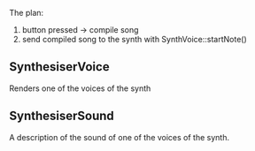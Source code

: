 
The plan:
1. button pressed -> compile song
2. send compiled song to the synth with SynthVoice::startNote()
## SynthesiserVoice
Renders one of the voices of the synth


## SynthesiserSound
A description of the sound of one of the voices of the synth.
